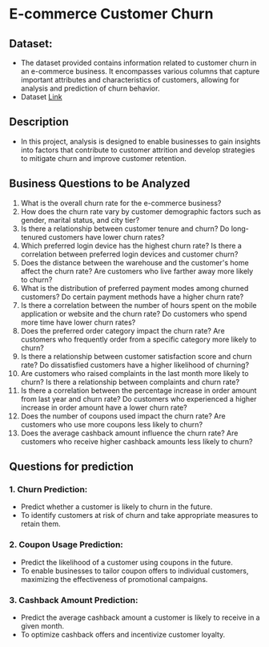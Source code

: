 # E-commerce Customer Churn
## Dataset:
- The dataset provided contains information related to customer churn in an e-commerce business. It encompasses various columns that capture important attributes and characteristics of customers, allowing for analysis and prediction of churn behavior.
- Dataset <a href='https://www.kaggle.com/datasets/ankitverma2010/ecommerce-customer-churn-analysis-and-prediction?sort=most-comments'>Link</a>

  
## Description
- In this project, analysis is designed to enable businesses to gain insights into factors that contribute to customer attrition and develop strategies to mitigate churn and improve customer retention.

## Business Questions to be Analyzed

1. What is the overall churn rate for the e-commerce business?
2. How does the churn rate vary by customer demographic factors such as gender, marital status, and city tier?
3. Is there a relationship between customer tenure and churn? Do long-tenured customers have lower churn rates?
4. Which preferred login device has the highest churn rate? Is there a correlation between preferred login devices and customer churn?
5. Does the distance between the warehouse and the customer's home affect the churn rate? Are customers who live farther away more likely to churn?
6. What is the distribution of preferred payment modes among churned customers? Do certain payment methods have a higher churn rate?
7. Is there a correlation between the number of hours spent on the mobile application or website and the churn rate? Do customers who spend more time have lower churn rates?
8. Does the preferred order category impact the churn rate? Are customers who frequently order from a specific category more likely to churn?
9. Is there a relationship between customer satisfaction score and churn rate? Do dissatisfied customers have a higher likelihood of churning?
10. Are customers who raised complaints in the last month more likely to churn? Is there a relationship between complaints and churn rate?
11. Is there a correlation between the percentage increase in order amount from last year and churn rate? Do customers who experienced a higher increase in order amount have a lower churn rate?
12. Does the number of coupons used impact the churn rate? Are customers who use more coupons less likely to churn?
13. Does the average cashback amount influence the churn rate? Are customers who receive higher cashback amounts less likely to churn?


## Questions for prediction
### 1. Churn Prediction:
  - Predict whether a customer is likely to churn in the future.
  - To identify customers at risk of churn and take appropriate measures to retain them.

<!-- ### 2. Preferred Payment Mode:
- Predict the preferred payment mode of a customer based on their demographic information, purchase history, and other relevant factors.
- To assist in personalizing payment options and improving the overall customer experience. -->

<!-- ### 3. Order Category Preference:
- Predict the preferred order category of a customer.
- To aid in targeted marketing campaigns and product recommendations, enhancing customer engagement and satisfaction. -->

<!-- ### 4. Customer Satisfaction:
- Predict the satisfaction score of a customer based on various factors such as order count, complaint history, and cashback amount.
- To identify customers who may require additional attention or support to improve their satisfaction level. -->

### 2. Coupon Usage Prediction:
- Predict the likelihood of a customer using coupons in the future.
- To enable businesses to tailor coupon offers to individual customers, maximizing the effectiveness of promotional campaigns.

### 3. Cashback Amount Prediction:
- Predict the average cashback amount a customer is likely to receive in a given month.
- To optimize cashback offers and incentivize customer loyalty.
















